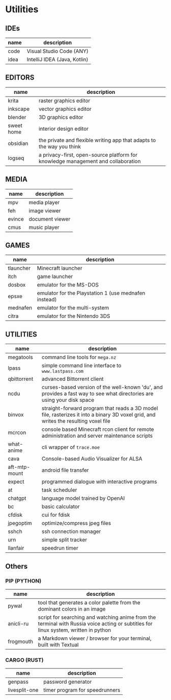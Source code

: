 # Utilities
## IDEs
|name|description |
| --- | --- |
| code | Visual Studio Code (ANY) |
| idea | IntelliJ IDEA (Java, Kotlin) |
## EDITORS
| name | description |
| ---- | ---- |
| krita | raster graphics editor |
| inkscape | vector graphics editor |
| blender | 3D graphics editor |
| sweet home | interior design editor |
| obsidian | the private and flexible writing app that adapts to the way you think |
| logseq | a privacy-first, open-source platform for knowledge management and collaboration |
## MEDIA
| name | description |
| ---- | ---- |
| mpv | media player |
| feh | image viewer |
| evince | document viewer |
| cmus | music player |
## GAMES
| name | description |
| ---- | ---- |
| tlauncher | Minecraft launcher |
| itch | game launcher |
| dosbox | emulator for the MS-DOS |
| epsxe | emulator for the Playstation 1 (use mednafen instead) |
| mednafen | emulator for the multi-system |
| citra | emulator for the Nintendo 3DS |
## UTILITIES
| name | description |
| ---- | ---- |
| megatools | command line tools for `mega.nz` |
| lpass | simple command line interface to `www.lastpass.com` |
| qbittorrent | advanced Bittorrent client |
| ncdu | curses-based version of the well-known 'du', and provides a fast way to see what directories are using your disk space |
| binvox | straight-forward program that reads a 3D model file, rasterizes it into a binary 3D voxel grid, and writes the resulting voxel file |
| mcrcon | console based Minecraft rcon client for remote administration and server maintenance scripts |
| what-anime | cli wrapper of `trace.moe` |
| cava | Console-based Audio Visualizer for ALSA |
| aft-mtp-mount | android file transfer<br> |
| expect | programmed dialogue with interactive programs |
| at | task scheduler |
| chatgpt | language model trained by OpenAI |
| bc | basic calculator |
| cfdisk | cui for fdisk |
| jpegoptim | optimize/compress jpeg files |
| sshch | ssh connection manager |
| urn | simple split tracker |
| llanfair | speedrun timer |
## Others
### PIP (PYTHON)
| name | description |
| ---- | ---- |
| pywal | tool that generates a color palette from the dominant colors in an image |
| anicli-ru | script for searching and watching anime from the terminal with Russia voice acting or subtitles for linux system, written in python |
| frogmouth | a Markdown viewer / browser for your terminal, built with Textual |
### CARGO (RUST)
| name          | description                    |
| ------------- | ------------------------------ |
| genpass       | password generator             |
| livesplit-one | timer program for speedrunners |
